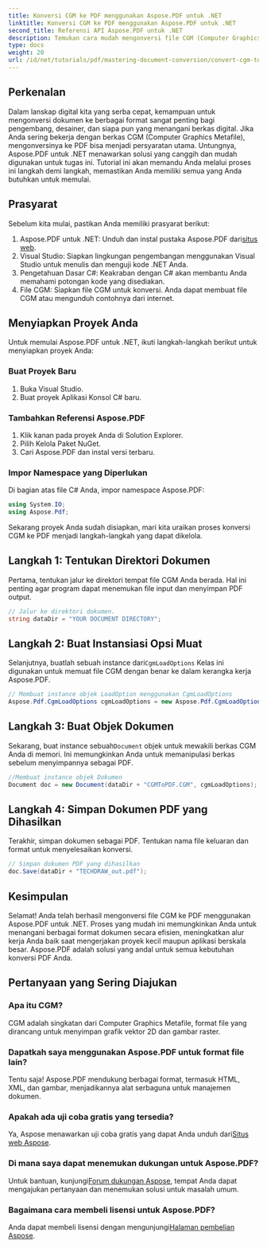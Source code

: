 ```yaml
---
title: Konversi CGM ke PDF menggunakan Aspose.PDF untuk .NET
linktitle: Konversi CGM ke PDF menggunakan Aspose.PDF untuk .NET
second_title: Referensi API Aspose.PDF untuk .NET
description: Temukan cara mudah mengonversi file CGM (Computer Graphics Metafile) ke format PDF dengan Aspose.PDF untuk .NET. Sempurna untuk pengembang dan desainer.
type: docs
weight: 20
url: /id/net/tutorials/pdf/mastering-document-conversion/convert-cgm-to-pdf/
---
```

## Perkenalan

Dalam lanskap digital kita yang serba cepat, kemampuan untuk mengonversi dokumen ke berbagai format sangat penting bagi pengembang, desainer, dan siapa pun yang menangani berkas digital. Jika Anda sering bekerja dengan berkas CGM (Computer Graphics Metafile), mengonversinya ke PDF bisa menjadi persyaratan utama. Untungnya, Aspose.PDF untuk .NET menawarkan solusi yang canggih dan mudah digunakan untuk tugas ini. Tutorial ini akan memandu Anda melalui proses ini langkah demi langkah, memastikan Anda memiliki semua yang Anda butuhkan untuk memulai.

## Prasyarat

Sebelum kita mulai, pastikan Anda memiliki prasyarat berikut:

1.  Aspose.PDF untuk .NET: Unduh dan instal pustaka Aspose.PDF dari[situs web](https://releases.aspose.com/pdf/net/).
2. Visual Studio: Siapkan lingkungan pengembangan menggunakan Visual Studio untuk menulis dan menguji kode .NET Anda.
3. Pengetahuan Dasar C#: Keakraban dengan C# akan membantu Anda memahami potongan kode yang disediakan.
4. File CGM: Siapkan file CGM untuk konversi. Anda dapat membuat file CGM atau mengunduh contohnya dari internet.

## Menyiapkan Proyek Anda

Untuk memulai Aspose.PDF untuk .NET, ikuti langkah-langkah berikut untuk menyiapkan proyek Anda:

### Buat Proyek Baru

1. Buka Visual Studio.
2. Buat proyek Aplikasi Konsol C# baru.

### Tambahkan Referensi Aspose.PDF

1. Klik kanan pada proyek Anda di Solution Explorer.
2. Pilih Kelola Paket NuGet.
3. Cari Aspose.PDF dan instal versi terbaru.

### Impor Namespace yang Diperlukan

Di bagian atas file C# Anda, impor namespace Aspose.PDF:

```csharp
using System.IO;
using Aspose.Pdf;
```

Sekarang proyek Anda sudah disiapkan, mari kita uraikan proses konversi CGM ke PDF menjadi langkah-langkah yang dapat dikelola.

## Langkah 1: Tentukan Direktori Dokumen

Pertama, tentukan jalur ke direktori tempat file CGM Anda berada. Hal ini penting agar program dapat menemukan file input dan menyimpan PDF output.

```csharp
// Jalur ke direktori dokumen.
string dataDir = "YOUR DOCUMENT DIRECTORY";
```

## Langkah 2: Buat Instansiasi Opsi Muat

 Selanjutnya, buatlah sebuah instance dari`CgmLoadOptions` Kelas ini digunakan untuk memuat file CGM dengan benar ke dalam kerangka kerja Aspose.PDF.

```csharp
// Membuat instance objek LoadOption menggunakan CgmLoadOptions
Aspose.Pdf.CgmLoadOptions cgmLoadOptions = new Aspose.Pdf.CgmLoadOptions();
```

## Langkah 3: Buat Objek Dokumen

 Sekarang, buat instance sebuah`Document` objek untuk mewakili berkas CGM Anda di memori. Ini memungkinkan Anda untuk memanipulasi berkas sebelum menyimpannya sebagai PDF.

```csharp
//Membuat instance objek Dokumen
Document doc = new Document(dataDir + "CGMToPDF.CGM", cgmLoadOptions);
```

## Langkah 4: Simpan Dokumen PDF yang Dihasilkan

Terakhir, simpan dokumen sebagai PDF. Tentukan nama file keluaran dan format untuk menyelesaikan konversi.

```csharp
// Simpan dokumen PDF yang dihasilkan
doc.Save(dataDir + "TECHDRAW_out.pdf");
```

## Kesimpulan

Selamat! Anda telah berhasil mengonversi file CGM ke PDF menggunakan Aspose.PDF untuk .NET. Proses yang mudah ini memungkinkan Anda untuk menangani berbagai format dokumen secara efisien, meningkatkan alur kerja Anda baik saat mengerjakan proyek kecil maupun aplikasi berskala besar. Aspose.PDF adalah solusi yang andal untuk semua kebutuhan konversi PDF Anda.

## Pertanyaan yang Sering Diajukan

### Apa itu CGM?

CGM adalah singkatan dari Computer Graphics Metafile, format file yang dirancang untuk menyimpan grafik vektor 2D dan gambar raster.

### Dapatkah saya menggunakan Aspose.PDF untuk format file lain?

Tentu saja! Aspose.PDF mendukung berbagai format, termasuk HTML, XML, dan gambar, menjadikannya alat serbaguna untuk manajemen dokumen.

### Apakah ada uji coba gratis yang tersedia?

 Ya, Aspose menawarkan uji coba gratis yang dapat Anda unduh dari[Situs web Aspose](https://releases.aspose.com/).

### Di mana saya dapat menemukan dukungan untuk Aspose.PDF?

 Untuk bantuan, kunjungi[Forum dukungan Aspose](https://forum.aspose.com/c/pdf/10), tempat Anda dapat mengajukan pertanyaan dan menemukan solusi untuk masalah umum.

### Bagaimana cara membeli lisensi untuk Aspose.PDF?

 Anda dapat membeli lisensi dengan mengunjungi[Halaman pembelian Aspose](https://purchase.conholdate.com/buy).